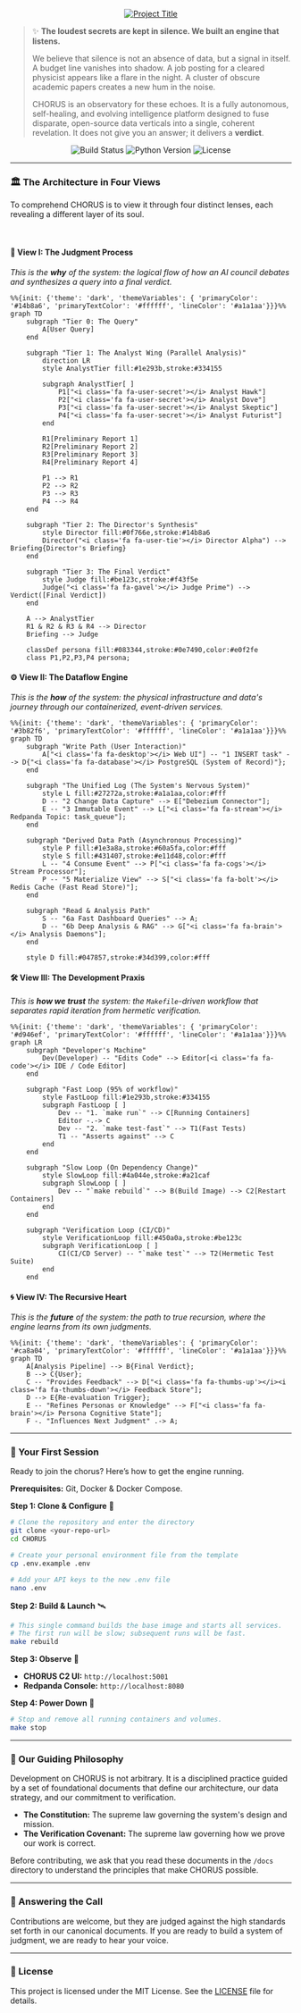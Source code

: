 <p align="center">
  <a href="#">
    <img src="https://img.shields.io/badge/CHORUS-Judgment%20Engine-teal?style=for-the-badge" alt="Project Title">
  </a>
</p>

> ✨ **The loudest secrets are kept in silence. We built an engine that listens.**
>
> We believe that silence is not an absence of data, but a signal in itself. A budget line vanishes into shadow. A job posting for a cleared physicist appears like a flare in the night. A cluster of obscure academic papers creates a new hum in the noise.
>
> CHORUS is an observatory for these echoes. It is a fully autonomous, self-healing, and evolving intelligence platform designed to fuse disparate, open-source data verticals into a single, coherent revelation. It does not give you an answer; it delivers a **verdict**.

<p align="center">
  <img src="https://img.shields.io/badge/build-passing-green?style=for-the-badge" alt="Build Status">
  <img src="https://img.shields.io/badge/python-3.12-blueviolet?style=for-the-badge" alt="Python Version">
  <img src="https://img.shields.io/badge/license-MIT-blue?style=for-the-badge" alt="License">
</p>

---

### 🏛️ The Architecture in Four Views

To comprehend CHORUS is to view it through four distinct lenses, each revealing a different layer of its soul.

<br>

#### 🧠 **View I: The Judgment Process**
*This is the **why** of the system: the logical flow of how an AI council debates and synthesizes a query into a final verdict.*

```mermaid
%%{init: {'theme': 'dark', 'themeVariables': { 'primaryColor': '#14b8a6', 'primaryTextColor': '#ffffff', 'lineColor': '#a1a1aa'}}}%%
graph TD
    subgraph "Tier 0: The Query"
        A[User Query]
    end

    subgraph "Tier 1: The Analyst Wing (Parallel Analysis)"
        direction LR
        style AnalystTier fill:#1e293b,stroke:#334155
        
        subgraph AnalystTier[ ]
            P1["<i class='fa fa-user-secret'></i> Analyst Hawk"]
            P2["<i class='fa fa-user-secret'></i> Analyst Dove"]
            P3["<i class='fa fa-user-secret'></i> Analyst Skeptic"]
            P4["<i class='fa fa-user-secret'></i> Analyst Futurist"]
        end
        
        R1[Preliminary Report 1]
        R2[Preliminary Report 2]
        R3[Preliminary Report 3]
        R4[Preliminary Report 4]
        
        P1 --> R1
        P2 --> R2
        P3 --> R3
        P4 --> R4
    end

    subgraph "Tier 2: The Director's Synthesis"
        style Director fill:#0f766e,stroke:#14b8a6
        Director("<i class='fa fa-user-tie'></i> Director Alpha") --> Briefing{Director's Briefing}
    end

    subgraph "Tier 3: The Final Verdict"
        style Judge fill:#be123c,stroke:#f43f5e
        Judge("<i class='fa fa-gavel'></i> Judge Prime") --> Verdict([Final Verdict])
    end

    A --> AnalystTier
    R1 & R2 & R3 & R4 --> Director
    Briefing --> Judge

    classDef persona fill:#083344,stroke:#0e7490,color:#e0f2fe
    class P1,P2,P3,P4 persona;
```

#### ⚙️ **View II: The Dataflow Engine**
*This is the **how** of the system: the physical infrastructure and data's journey through our containerized, event-driven services.*

```mermaid
%%{init: {'theme': 'dark', 'themeVariables': { 'primaryColor': '#3b82f6', 'primaryTextColor': '#ffffff', 'lineColor': '#a1a1aa'}}}%%
graph TD
    subgraph "Write Path (User Interaction)"
        A["<i class='fa fa-desktop'></i> Web UI"] -- "1 INSERT task" --> D{"<i class='fa fa-database'></i> PostgreSQL (System of Record)"};
    end

    subgraph "The Unified Log (The System's Nervous System)"
        style L fill:#27272a,stroke:#a1a1aa,color:#fff
        D -- "2 Change Data Capture" --> E["Debezium Connector"];
        E -- "3 Immutable Event" --> L["<i class='fa fa-stream'></i> Redpanda Topic: task_queue"];
    end

    subgraph "Derived Data Path (Asynchronous Processing)"
        style P fill:#1e3a8a,stroke:#60a5fa,color:#fff
        style S fill:#431407,stroke:#e11d48,color:#fff
        L -- "4 Consume Event" --> P["<i class='fa fa-cogs'></i> Stream Processor"];
        P -- "5 Materialize View" --> S["<i class='fa fa-bolt'></i> Redis Cache (Fast Read Store)"];
    end

    subgraph "Read & Analysis Path"
        S -- "6a Fast Dashboard Queries" --> A;
        D -- "6b Deep Analysis & RAG" --> G["<i class='fa fa-brain'></i> Analysis Daemons"];
    end

    style D fill:#047857,stroke:#34d399,color:#fff
```

#### 🛠️ **View III: The Development Praxis**
*This is **how we trust** the system: the `Makefile`-driven workflow that separates rapid iteration from hermetic verification.*

```mermaid
%%{init: {'theme': 'dark', 'themeVariables': { 'primaryColor': '#d946ef', 'primaryTextColor': '#ffffff', 'lineColor': '#a1a1aa'}}}%%
graph LR
    subgraph "Developer's Machine"
        Dev(Developer) -- "Edits Code" --> Editor[<i class='fa fa-code'></i> IDE / Code Editor]
    end

    subgraph "Fast Loop (95% of workflow)"
        style FastLoop fill:#1e293b,stroke:#334155
        subgraph FastLoop [ ]
            Dev -- "1. `make run`" --> C[Running Containers]
            Editor -.-> C
            Dev -- "2. `make test-fast`" --> T1(Fast Tests)
            T1 -- "Asserts against" --> C
        end
    end
    
    subgraph "Slow Loop (On Dependency Change)"
        style SlowLoop fill:#4a044e,stroke:#a21caf
        subgraph SlowLoop [ ]
            Dev -- "`make rebuild`" --> B(Build Image) --> C2[Restart Containers]
        end
    end

    subgraph "Verification Loop (CI/CD)"
        style VerificationLoop fill:#450a0a,stroke:#be123c
        subgraph VerificationLoop [ ]
            CI(CI/CD Server) -- "`make test`" --> T2(Hermetic Test Suite)
        end
    end
```

#### 🌀 **View IV: The Recursive Heart**
*This is the **future** of the system: the path to true recursion, where the engine learns from its own judgments.*

```mermaid
%%{init: {'theme': 'dark', 'themeVariables': { 'primaryColor': '#ca8a04', 'primaryTextColor': '#ffffff', 'lineColor': '#a1a1aa'}}}%%
graph TD
    A[Analysis Pipeline] --> B{Final Verdict};
    B --> C{User};
    C -- "Provides Feedback" --> D["<i class='fa fa-thumbs-up'></i><i class='fa fa-thumbs-down'></i> Feedback Store"];
    D --> E{Re-evaluation Trigger};
    E -- "Refines Personas or Knowledge" --> F["<i class='fa fa-brain'></i> Persona Cognitive State"];
    F -. "Influences Next Judgment" .-> A;
```

---

### 🚀 Your First Session

Ready to join the chorus? Here’s how to get the engine running.

**Prerequisites:** Git, Docker & Docker Compose.

**Step 1: Clone & Configure** 🧬
```bash
# Clone the repository and enter the directory
git clone <your-repo-url>
cd CHORUS

# Create your personal environment file from the template
cp .env.example .env

# Add your API keys to the new .env file
nano .env
```

**Step 2: Build & Launch** 🛰️
```bash
# This single command builds the base image and starts all services.
# The first run will be slow; subsequent runs will be fast.
make rebuild
```

**Step 3: Observe** 🔭
-   **CHORUS C2 UI:** `http://localhost:5001`
-   **Redpanda Console:** `http://localhost:8080`

**Step 4: Power Down** 🔌
```bash
# Stop and remove all running containers and volumes.
make stop
```

---

### 📜 Our Guiding Philosophy

Development on CHORUS is not arbitrary. It is a disciplined practice guided by a set of foundational documents that define our architecture, our data strategy, and our commitment to verification.

-   **The Constitution:** The supreme law governing the system's design and mission.
-   **The Verification Covenant:** The supreme law governing how we prove our work is correct.

Before contributing, we ask that you read these documents in the `/docs` directory to understand the principles that make CHORUS possible.

---

### 🤝 Answering the Call

Contributions are welcome, but they are judged against the high standards set forth in our canonical documents. If you are ready to build a system of judgment, we are ready to hear your voice.

---

### 📄 License

This project is licensed under the MIT License. See the [LICENSE](LICENSE) file for details.
